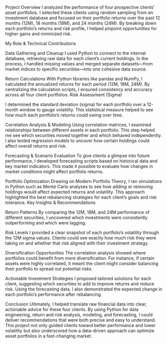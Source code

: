Project Overview
I analyzed the performance of four prospective clients’ asset portfolios. I selected these clients using random sampling from an investment database and focused on their portfolio returns over the past 12 months (12M), 18 months (18M), and 24 months (24M). By breaking down each portfolio’s returns and risk profile, I helped pinpoint opportunities for higher gains and minimized risk.

My Role & Technical Contributions

Data Gathering and Cleanup
I used Python to connect to the internal database, retrieving raw data for each client’s current holdings. In the process, I handled missing values and merged separate datasets—from market indices to specific securities—into one cohesive data source.

Return Calculations
With Python libraries like pandas and NumPy, I calculated the annualized returns for each period (12M, 18M, 24M). By centralizing the calculation scripts, I ensured consistency and accuracy across all four client portfolios.
Risk Assessment (Sigma)

I determined the standard deviation (sigma) for each portfolio over a 12-month window to gauge volatility. This statistical measure helped to see how much each portfolio’s returns could swing over time.

Correlation Analysis & Modeling
Using correlation matrices, I examined relationships between different assets in each portfolio. This step helped me see which securities moved together and which behaved independently. I also tested regression models to uncover how certain holdings could affect overall returns and risk.

Forecasting & Scenario Evaluation
To give clients a glimpse into future performance, I developed forecasting scripts based on historical data and key market indicators. This made it possible to evaluate how changes in market conditions might affect portfolio returns.

Portfolio Optimization
Drawing on Modern Portfolio Theory, I ran simulations in Python such as Monte Carlo analyses to see how adding or removing holdings would affect expected returns and volatility. This approach highlighted the best rebalancing strategies for each client’s goals and risk tolerance.
Key Insights & Recommendations

Return Patterns
By comparing the 12M, 18M, and 24M performance of different securities, I uncovered which investments were consistently outperforming and which were lagging.

Risk Levels
I provided a clear snapshot of each portfolio’s volatility through the 12M sigma values. Clients could see exactly how much risk they were taking on and whether that risk aligned with their investment strategy.

Diversification Opportunities
The correlation analysis showed where portfolios could benefit from more diversification. For instance, if certain assets were highly correlated, it meant the client might consider balancing their portfolio to spread out potential risks.

Actionable Investment Strategies
I proposed tailored solutions for each client, suggesting which securities to add to improve returns and reduce risk. Using the forecasting data, I also demonstrated the expected change in each portfolio’s performance after rebalancing.

Conclusion
Ultimately, I helped translate raw financial data into clear, actionable advice for these four clients. By using Python for data engineering, return and risk analysis, modeling, and forecasting, I could deliver recommendations that were both precise and easy to understand. This project not only guided clients toward better performance and lower volatility but also underscored how a data-driven approach can optimize asset portfolios in a fast-changing market.







